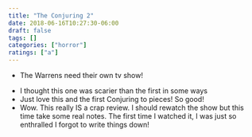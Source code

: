```yaml
---
title: "The Conjuring 2"
date: 2018-06-16T10:27:30-06:00
draft: false
tags: []
categories: ["horror"]
ratings: ["a"]
---
```


* The Warrens need their own tv show!
<!--more-->
* I thought this one was scarier than the first in some ways
* Just love this and the first Conjuring to pieces! So good!
* Wow. This really IS a crap review. I should rewatch the show but this time take some real notes. The first time I watched it, I was just so enthralled I forgot to write things down!